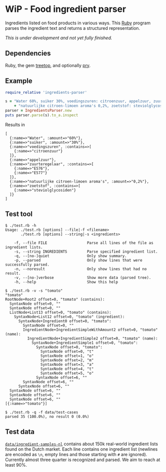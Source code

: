 # WiP - Food ingredient parser

Ingredients listed on food products in various ways. This [Ruby](https://www.ruby-lang.org/)
program parses the ingredient text and returns a structured representation.

_This is under development and not yet fully finished._

## Dependencies

Ruby, the gem [treetop](http://cjheath.github.io/treetop), and optionally [pry](http://pryrepl.org/).

## Example

```ruby
require_relative 'ingredients-parser'

s = "Water 60%, suiker 30%, voedingszuren: citroenzuur, appelzuur, zuurteregelaar: E576/E577, " \
    + "natuurlijke citroen-limoen aroma's 0,2%, zoetstof: steviolglycosiden."
parser = IngredientsParser.new
puts parser.parse(s).to_a.inspect
```
Results in
```
[
  {:name=>"Water", :amount=>"60%"},
  {:name=>"suiker", :amount=>"30%"},
  {:name=>"voedingszuren", :contains=>[
    {:name=>"citroenzuur"}
  ]},
  {:name=>"appelzuur"},
  {:name=>"zuurteregelaar", :contains=>[
    {:name=>"E576"},
    {:name=>"E577"}
  ]},
  {:name=>"natuurlijke citroen-limoen aroma's", :amount=>"0,2%"},
  {:name=>"zoetstof", :contains=>[
    {:name=>"steviolglycosiden"}
  ]}
]
```

## Test tool

```
$ ./test.rb -h
Usage: ./test.rb [options] --file|-f <filename>
       ./test.rb [options] --string|-s <ingredients>

    -f, --file FILE                  Parse all lines of the file as ingredient lists.
    -s, --string INGREDIENTS         Parse specified ingredient list.
    -q, --[no-]quiet                 Only show summary.
    -p, --parsed                     Only show lines that were successfully parsed.
    -n, --noresult                   Only show lines that had no result.
    -v, --[no-]verbose               Show more data (parsed tree).
    -h, --help                       Show this help

$ ./test.rb -v -s "tomato"
"tomato"
RootNode+Root2 offset=0, "tomato" (contains):
  SyntaxNode offset=0, ""
  SyntaxNode offset=0, ""
  ListNode+List13 offset=0, "tomato" (contains):
    SyntaxNode+List12 offset=0, "tomato" (ingredient):
      SyntaxNode+Ingredient0 offset=0, "tomato":
        SyntaxNode offset=0, ""
        IngredientNode+IngredientSimpleWithAmount2 offset=0, "tomato" (name):
          IngredientNode+IngredientSimple2 offset=0, "tomato" (name):
            SyntaxNode+IngredientSimple1 offset=0, "tomato":
              SyntaxNode offset=0, "tomato":
                SyntaxNode offset=0, "t"
                SyntaxNode offset=1, "o"
                SyntaxNode offset=2, "m"
                SyntaxNode offset=3, "a"
                SyntaxNode offset=4, "t"
                SyntaxNode offset=5, "o"
              SyntaxNode offset=6, ""
        SyntaxNode offset=6, ""
      SyntaxNode offset=6, ""
  SyntaxNode offset=6, ""
  SyntaxNode offset=6, ""
  SyntaxNode offset=6, ""
[{:name=>"tomato"}]

$ ./test.rb -q -f data/test-cases
parsed 35 (100.0%), no result 0 (0.0%)
```

## Test data

[`data/ingredient-samples-nl`](data/ingredient-samples-nl) contains about 150k
real-world ingredient lists found on the Dutch market. Each line contains one ingredient
list (newlines are encoded as `\n`, empty lines and those starting with `#` are ignored).
Currently almost three quarter is recognized and parsed. We aim to reach at least 90%.

